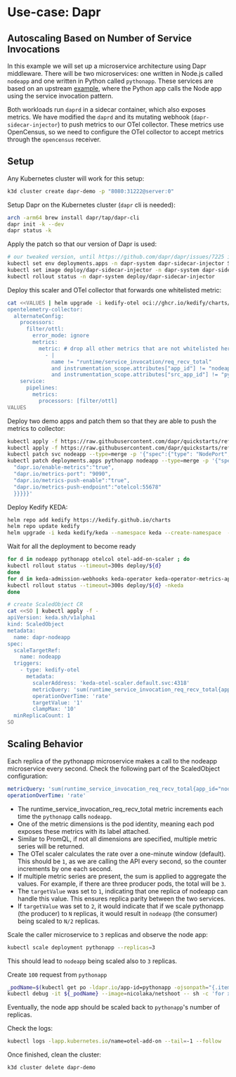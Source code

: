 # Use-case: Dapr 
## Autoscaling Based on Number of Service Invocations

In this example we will set up a microservice architecture using Dapr middleware. There will be two microservices:
one written in Node.js called `nodeapp` and one written in Python called `pythonapp`. These services are based on an
upstream [example](https://docs.dapr.io/getting-started/quickstarts/serviceinvocation-quickstart/),
where the Python app calls the Node app using the service invocation pattern.

Both workloads run `daprd` in a sidecar container, which also exposes metrics. We have modified the `daprd` and its
mutating webhook (`dapr-sidecar-injector`) to push metrics to our OTel collector. These metrics use OpenCensus,
so we need to configure the OTel collector to accept metrics through the `opencensus` receiver.

## Setup

Any Kubernetes cluster will work for this setup:
```bash
k3d cluster create dapr-demo -p "8080:31222@server:0"
```

Setup Dapr on the Kubernetes cluster (`dapr` cli is needed):
```bash
arch -arm64 brew install dapr/tap/dapr-cli
dapr init -k --dev
dapr status -k
```

Apply the patch so that our version of Dapr is used:
```bash
# our tweaked version, until https://github.com/dapr/dapr/issues/7225 is done
kubectl set env deployments.apps -n dapr-system dapr-sidecar-injector SIDECAR_IMAGE=docker.io/jkremser/dapr:test SIDECAR_IMAGE_PULL_POLICY=Always
kubectl set image deploy/dapr-sidecar-injector -n dapr-system dapr-sidecar-injector=jkremser/dapr-injector:test
kubectl rollout status -n dapr-system deploy/dapr-sidecar-injector
```

Deploy this scaler and OTel collector that forwards one whitelisted metric:
```bash
cat <<VALUES | helm upgrade -i kedify-otel oci://ghcr.io/kedify/charts/otel-add-on --version=v0.0.8 -f -
opentelemetry-collector:
  alternateConfig:
    processors:
      filter/ottl:
        error_mode: ignore
        metrics:
          metric: # drop all other metrics that are not whitelisted here
            - |
              name != "runtime/service_invocation/req_recv_total"
              and instrumentation_scope.attributes["app_id"] != "nodeapp"
              and instrumentation_scope.attributes["src_app_id"] != "pythonapp"
    service:
      pipelines:
        metrics:
          processors: [filter/ottl]
VALUES
```

Deploy two demo apps and patch them so that they are able to push the metrics to collector:
```bash
kubectl apply -f https://raw.githubusercontent.com/dapr/quickstarts/refs/tags/v1.14.0/tutorials/hello-kubernetes/deploy/node.yaml
kubectl apply -f https://raw.githubusercontent.com/dapr/quickstarts/refs/tags/v1.14.0/tutorials/hello-kubernetes/deploy/python.yaml
kubectl patch svc nodeapp --type=merge -p '{"spec":{"type": "NodePort","ports":[{"nodePort": 31222, "port":80, "targetPort":3000}]}}'
kubectl patch deployments.apps pythonapp nodeapp --type=merge -p '{"spec":{"template": {"metadata":{"annotations": {
  "dapr.io/enable-metrics":"true",
  "dapr.io/metrics-port": "9090",
  "dapr.io/metrics-push-enable":"true",
  "dapr.io/metrics-push-endpoint":"otelcol:55678"
  }}}}}'
```

Deploy Kedify KEDA:
```bash
helm repo add kedify https://kedify.github.io/charts
helm repo update kedify
helm upgrade -i keda kedify/keda --namespace keda --create-namespace  --version v2.16.0-1
```

Wait for all the deployment to become ready
```bash
for d in nodeapp pythonapp otelcol otel-add-on-scaler ; do
kubectl rollout status --timeout=300s deploy/${d}
done
for d in keda-admission-webhooks keda-operator keda-operator-metrics-apiserver ; do
kubectl rollout status --timeout=300s deploy/${d} -nkeda
done
```

```bash
# create ScaledObject CR
cat <<SO | kubectl apply -f -
apiVersion: keda.sh/v1alpha1
kind: ScaledObject
metadata:
  name: dapr-nodeapp
spec:
  scaleTargetRef:
    name: nodeapp
  triggers:
    - type: kedify-otel
      metadata:
        scalerAddress: 'keda-otel-scaler.default.svc:4318'
        metricQuery: 'sum(runtime_service_invocation_req_recv_total{app_id="nodeapp",src_app_id="pythonapp"})'
        operationOverTime: 'rate'
        targetValue: '1'
        clampMax: '10'
  minReplicaCount: 1
SO
```

## Scaling Behavior

Each replica of the pythonapp microservice makes a call to the nodeapp microservice every second. Check the following
part of the ScaledObject configuration:

```yaml
metricQuery: 'sum(runtime_service_invocation_req_recv_total{app_id="nodeapp",src_app_id="pythonapp"})'
operationOverTime: 'rate'
```

- The runtime_service_invocation_req_recv_total metric increments each time the `pythonapp` calls `nodeapp`.
- One of the metric dimensions is the pod identity, meaning each pod exposes these metrics with its label attached.
- Similar to PromQL, if not all dimensions are specified, multiple metric series will be returned.
- The OTel scaler calculates the rate over a one-minute window (default). This should be `1`, as we are calling the API 
  every second, so the counter increments by one each second.
- If multiple metric series are present, the sum is applied to aggregate the values. For example, if there are three
  producer pods, the total will be `3`.
- The `targetValue` was set to `1`, indicating that one replica of nodeapp can handle this value. This ensures replica
  parity between the two services.
- If `targetValue` was set to `2`, it would indicate that if we scale pythonapp (the producer) to `N` replicas,
  it would result in `nodeapp` (the consumer) being scaled to `N/2` replicas.

Scale the caller microservice to `3` replicas and observe the node app:
```bash
kubectl scale deployment pythonapp --replicas=3
```

This should lead to `nodeapp` being scaled also to `3` replicas.

Create `100` request from `pythonapp`
```bash
_podName=$(kubectl get po -ldapr.io/app-id=pythonapp -ojsonpath="{.items[0].metadata.name}")
kubectl debug -it ${_podName} --image=nicolaka/netshoot -- sh -c 'for x in $(seq 100); do curl http://localhost:3500/v1.0/invoke/nodeapp/method/order/ ;done'
```

Eventually, the node app should be scaled back to `pythonapp`'s number of replicas.

Check the logs:

```bash
kubectl logs -lapp.kubernetes.io/name=otel-add-on --tail=-1 --follow
```

Once finished, clean the cluster:
```bash
k3d cluster delete dapr-demo
```
